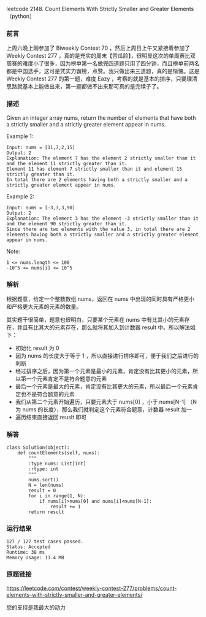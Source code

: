 leetcode  2148. Count Elements With Strictly Smaller and Greater Elements（python）

### 前言



上周六晚上刚参加了 Biweekly Contest 70  ，然后上周日上午又紧接着参加了 Weekly Contest 277 ，真的是充实的周末【苦瓜脸】，很明显这次的单周赛比双周赛的难度小了很多，因为榜单第一名做完四道题只用了四分钟，而且榜单前两名都是中国选手，这可是凭实力霸榜，点赞。我只做出来三道题，真的是惭愧。这是  Weekly Contest 277 的第一题，难度 Eazy ，考察的就是基本的排序，只要理清思路就基本上能做出来，第一题都做不出来那可真的是完犊子了。




### 描述


Given an integer array nums, return the number of elements that have both a strictly smaller and a strictly greater element appear in nums.


Example 1:


	Input: nums = [11,7,2,15]
	Output: 2
	Explanation: The element 7 has the element 2 strictly smaller than it and the element 11 strictly greater than it.
	Element 11 has element 7 strictly smaller than it and element 15 strictly greater than it.
	In total there are 2 elements having both a strictly smaller and a strictly greater element appear in nums.
	
Example 2:


	Input: nums = [-3,3,3,90]
	Output: 2
	Explanation: The element 3 has the element -3 strictly smaller than it and the element 90 strictly greater than it.
	Since there are two elements with the value 3, in total there are 2 elements having both a strictly smaller and a strictly greater element appear in nums.



Note:


	1 <= nums.length <= 100
	-10^5 <= nums[i] <= 10^5

### 解析


根据题意，给定一个整数数组 nums，返回在 nums 中出现的同时具有严格更小和严格更大元素的元素的数量。

其实题干很简单，题意也很明白，只要某个元素在 nums 中有比其小的元素存在，并且有比其大的元素存在，那么就将其加入到计数器 result 中。所以解法如下：

* 初始化 result 为 0 
* 因为 nums 的长度大于等于 1 ，所以直接进行排序即可，便于我们之后进行的判断
* 经过排序之后，因为第一个元素是最小的元素，肯定没有比其更小的元素，所以第一个元素肯定不是符合题意的元素
* 最后一个元素是最大的元素，肯定没有比其更大的元素，所以最后一个元素肯定也不是符合题意的元素
* 我们从第二个元素开始遍历，只要元素大于 nums[0] ，小于 nums[N-1] （N 为 nums 的长度），那么我们就判定这个元素符合题意，计数器 result 加一
* 遍历结束直接返回 reuslt 即可

### 解答
				
	
	class Solution(object):
	    def countElements(self, nums):
	        """
	        :type nums: List[int]
	        :rtype: int
	        """
	        nums.sort()
	        N = len(nums)
	        result = 0
	        for i in range(1, N):
	            if nums[i]>nums[0] and nums[i]<nums[N-1]:
	                result += 1
	        return result
	                
	            
            	      
			
### 运行结果

	
	127 / 127 test cases passed.
	Status: Accepted
	Runtime: 38 ms
	Memory Usage: 13.4 MB


### 原题链接

https://leetcode.com/contest/weekly-contest-277/problems/count-elements-with-strictly-smaller-and-greater-elements/



您的支持是我最大的动力
